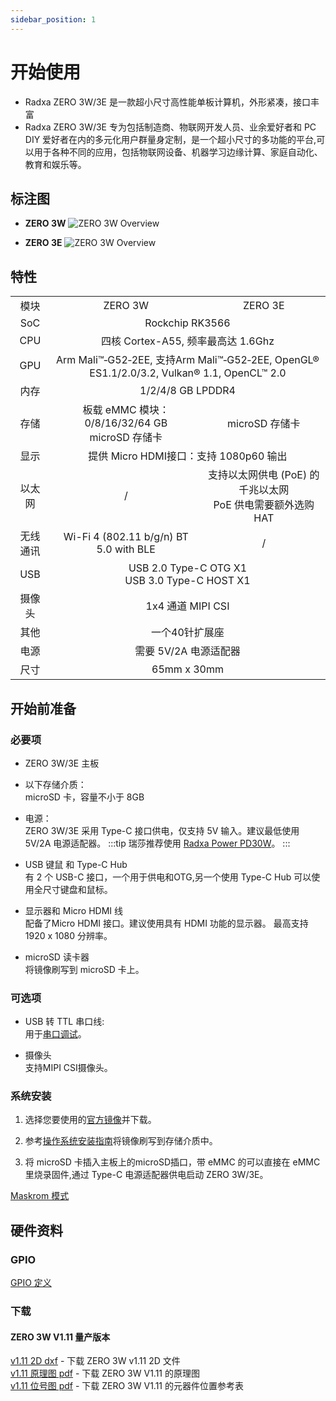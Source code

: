 ```yaml
---
sidebar_position: 1
---
```


# 开始使用

- Radxa ZERO 3W/3E 是一款超小尺寸高性能单板计算机，外形紧凑，接口丰富
- Radxa ZERO 3W/3E 专为包括制造商、物联网开发人员、业余爱好者和 PC DIY 爱好者在内的多元化用户群量身定制，是一个超小尺寸的多功能的平台,可以用于各种不同的应用，包括物联网设备、机器学习边缘计算、家庭自动化、教育和娱乐等。

## 标注图

- **ZERO 3W**
  ![ZERO 3W Overview](/img/zero/zero3w/radxa_zero_3w.webp)

- **ZERO 3E**
  ![ZERO 3W Overview](/img/zero/zero3w/radxa_zero_3e.webp)

## 特性

<table>
    <tr>
        <td align="center" >模块</td>
        <td align="center">ZERO 3W</td>
        <td align="center">ZERO 3E</td>
    </tr>
    <tr>
        <td align="center">SoC</td>
        <td colspan="2" align="center">Rockchip RK3566</td>
    </tr>
    <tr>
        <td align="center">CPU</td>
        <td colspan="2" align="center">四核 Cortex-A55, 频率最高达 1.6Ghz</td>
    </tr>
    <tr>
        <td align="center">GPU</td>
        <td colspan="2" align="center">Arm Mali™‑G52‑2EE, 支持Arm Mali™‑G52‑2EE, OpenGL® ES1.1/2.0/3.2, Vulkan® 1.1, OpenCL™ 2.0</td>
    </tr>
    <tr>
        <td align="center">内存</td>
        <td colspan="2" align="center">1/2/4/8 GB LPDDR4</td>
    </tr>
    <tr>
        <td align="center">存储</td>
        <td align="center">板载 eMMC 模块：0/8/16/32/64 GB <br/> microSD 存储卡</td>
        <td align="center">microSD 存储卡</td>
    </tr>
    <tr>
        <td align="center">显示</td>
        <td colspan="2" align="center">提供 Micro HDMI接口：支持 1080p60 输出</td>
    </tr>
    <tr>
        <td align="center">以太网</td>
        <td align="center">/</td>
        <td align="center">支持以太网供电 (PoE) 的千兆以太网<br/>PoE 供电需要额外选购HAT</td>
    </tr>
    <tr>
        <td align="center">无线通讯</td>
        <td align="center">Wi-Fi 4 (802.11 b/g/n) BT 5.0 with BLE</td>
        <td align="center">/</td>
    </tr>
    <tr>
        <td align="center">USB</td>
        <td colspan="2" align="center">USB 2.0 Type-C OTG X1 <br/> USB 3.0 Type-C HOST X1</td>
    </tr>
    <tr>
        <td align="center">摄像头</td>
        <td colspan="2" align="center">1x4 通道 MIPI CSI</td>
    </tr>
    <tr>
        <td align="center">其他</td>
        <td colspan="2" align="center">一个40针扩展座</td>
    </tr>
    <tr>
        <td align="center">电源</td>
        <td colspan="2" align="center">需要 5V/2A 电源适配器</td>
    </tr>
    <tr>
        <td align="center">尺寸</td>
        <td colspan="2" align="center">65mm x 30mm</td>
    </tr>
</table>

## 开始前准备

### 必要项

- ZERO 3W/3E 主板

- 以下存储介质：  
  microSD 卡，容量不小于 8GB

- 电源：  
  ZERO 3W/3E 采用 Type-C 接口供电，仅支持 5V 输入。建议最低使用 5V/2A 电源适配器。
  :::tip
  瑞莎推荐使用 [Radxa Power PD30W](/accessories/pd_30w)。
  :::

- USB 键鼠 和 Type-C Hub  
  有 2 个 USB-C 接口，一个用于供电和OTG,另一个使用 Type-C Hub 可以使用全尺寸键盘和鼠标。

- 显示器和 Micro HDMI 线  
  配备了Micro HDMI 接口。建议使用具有 HDMI 功能的显示器。
  最高支持 1920 x 1080 分辨率。

- microSD 读卡器  
  将镜像刷写到 microSD 卡上。

### 可选项

- USB 转 TTL 串口线:  
  用于[串口调试](/general-tutorial/serial)。

- 摄像头  
  支持MIPI CSI摄像头。

### 系统安装

1. 选择您要使用的[官方镜像](/zero/images)并下载。

2. 参考[操作系统安装指南](/general-tutorial/os-installation)将镜像刷写到存储介质中。

3. 将 microSD 卡插入主板上的microSD插口，带 eMMC 的可以直接在 eMMC 里烧录固件,通过 Type-C 电源适配器供电启动 ZERO 3W/3E。

[Maskrom 模式](/zero/zero3/maskrom)

## 硬件资料

### GPIO

[GPIO 定义](/zero/zero3/hardware/zero3-gpio)

### 下载

#### ZERO 3W V1.11 量产版本

[v1.11 2D dxf](https://dl.radxa.com/zero3/docs/hw/3w/radxa_zero_3w_2d_dxf.zip) - 下载 ZERO 3W v1.11 2D 文件  
[v1.11 原理图 pdf](https://dl.radxa.com/zero3/docs/hw/3w/radxa_zero_3w_v1110_schematic.pdf) - 下载 ZERO 3W V1.11 的原理图  
[v1.11 位号图 pdf](https://dl.radxa.com/zero3/docs/hw/3w/radxa_zero_3w_v1110_smb.zip) - 下载 ZERO 3W V1.11 的元器件位置参考表
